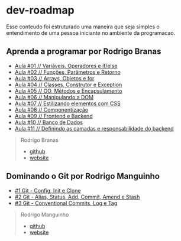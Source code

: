 # dev-roadmap

Esse conteudo foi estruturado uma maneira que seja simples o entendimento de uma pessoa iniciante no ambiente da programacao.

## Aprenda a programar por Rodrigo Branas

- [Aula #01 // Variáveis, Operadores e if/else](https://www.youtube.com/watch?v=0UNPfBAM0dg)
- [Aula #02 // Funções, Parâmetros e Retorno](https://www.youtube.com/watch?v=6ke0uquFs-c)
- [Aula #03 // Arrays, Objetos e for](https://www.youtube.com/watch?v=70XW0A9Rt38)
- [Aula #04 // Classes, Construtor e Exception](https://www.youtube.com/watch?v=Ak9GCZUfDTk)
- [Aula #05 // OO, Métodos e Encapsulamento](https://www.youtube.com/watch?v=Z2ZRfCtmMDE)
- [Aula #06 // Manipulando a DOM](https://www.youtube.com/watch?v=a5dQUErW7Bg)
- [Aula #07 // Estilizando elementos com CSS](https://www.youtube.com/watch?v=zcNW8CjMKfE)
- [Aula #08 // Componentização](https://www.youtube.com/watch?v=7ljlAJNwyPw)
- [Aula #09 // Frontend e Backend](https://www.youtube.com/watch?v=LZEYwgD9Pic)
- [Aula #10 // Banco de Dados](https://www.youtube.com/watch?v=3ijlt3CVg24)
- [Aula #11 // Definindo as camadas e responsabilidade do backend](https://www.youtube.com/watch?v=qwM1zMXey-A)

> Rodrigo Branas
>
> - [github](https://github.com/rodrigobranas)
> - [website](https://branas.io)

## Dominando o Git por Rodrigo Manguinho

- [#1 Git - Config, Init e Clone](https://www.youtube.com/watch?v=oj1EAWwiojM)
- [#2 Git - Alias, Status, Add, Commit, Amend e Stash](https://www.youtube.com/watch?v=qNzYDiQW7aw)
- [#3 Git - Conventional Commits, Log e Tag](https://www.youtube.com/watch?v=zCZG9sNec98)

> Rodrigo Manguinho
>
> - [github](https://github.com/rmanguinho)
> - [website](https://rmanguinho.github.io)
